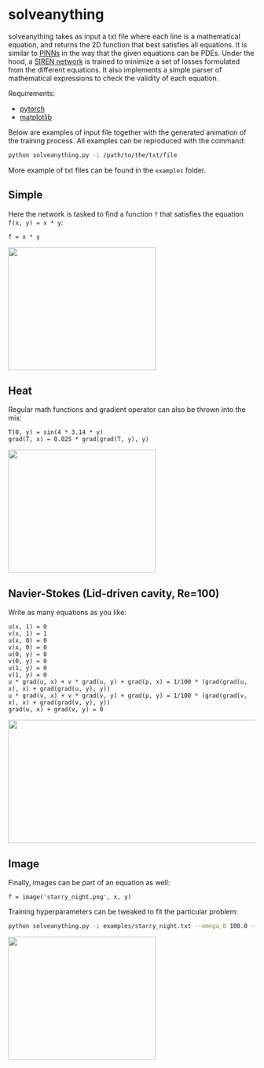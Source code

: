 # solveanything

solveanything takes as input a txt file where each line is a mathematical equation, and returns the 2D function that best satisfies all equations. It is similar to [PINNs](https://github.com/maziarraissi/PINNs) in the way that the given equations can be PDEs. Under the hood, a [SIREN network](https://arxiv.org/abs/2006.09661) is trained to minimize a set of losses formulated from the different equations. It also implements a simple parser of mathematical expressions to check the validity of each equation.

Requirements:
- [pytorch](https://pytorch.org/)
- [matplotlib](https://matplotlib.org/)

Below are examples of input file together with the generated animation of the training process. All examples can be reproduced with the command:

```bash
python solveanything.py -i /path/to/the/txt/file
```

More example of txt files can be found in the `examples` folder.

## Simple

Here the network is tasked to find a function `f` that satisfies the equation `f(x, y) = x * y`:

```
f = x * y
```

<img src="https://github.com/user-attachments/assets/a2ea2089-214d-4bff-be2c-87b64e680503" width="300" height="250"/>


## Heat

Regular math functions and gradient operator can also be thrown into the mix:

```
T(0, y) = sin(4 * 3.14 * y)
grad(T, x) = 0.025 * grad(grad(T, y), y)
```

<img src="https://github.com/user-attachments/assets/974c2d63-d35a-4906-85b3-577692cac26e" width="300" height="250"/>

## Navier-Stokes (Lid-driven cavity, Re=100)

Write as many equations as you like: 

```
u(x, 1) = 0
v(x, 1) = 1
u(x, 0) = 0
v(x, 0) = 0
u(0, y) = 0
v(0, y) = 0
u(1, y) = 0
v(1, y) = 0
u * grad(u, x) + v * grad(u, y) + grad(p, x) = 1/100 * (grad(grad(u, x), x) + grad(grad(u, y), y))
u * grad(v, x) + v * grad(v, y) + grad(p, y) = 1/100 * (grad(grad(v, x), x) + grad(grad(v, y), y))
grad(u, x) + grad(v, y) = 0
```

<img src="https://github.com/user-attachments/assets/1b6657f3-d04f-4486-9022-57ce382e23cc" width="900" height="250"/>

## Image

Finally, images can be part of an equation as well:

```
f = image('starry_night.png', x, y)
```

Training hyperparameters can be tweaked to fit the particular problem:

```bash
python solveanything.py -i examples/starry_night.txt --omega_0 100.0 --hidden_features 512 --hidden_layers 8
```

<img src="https://github.com/user-attachments/assets/8fbb52f4-9356-4d34-85e6-bfde3c07fcc6" width="300" height="250"/>
